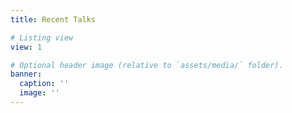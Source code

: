 ```yaml
---
title: Recent Talks

# Listing view
view: 1

# Optional header image (relative to `assets/media/` folder).
banner:
  caption: ''
  image: ''
---
```

